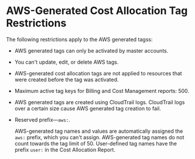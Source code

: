 # AWS\-Generated Cost Allocation Tag Restrictions<a name="aws-tag-restrictions"></a>

The following restrictions apply to the AWS generated tagss:
+ AWS generated tags can only be activated by master accounts\.
+ You can't update, edit, or delete AWS tags\.
+ AWS\-generated cost allocation tags are not applied to resources that were created before the tag was activated\.
+ Maximum active tag keys for Billing and Cost Management reports: 500\.
+ AWS generated tags are created using CloudTrail logs\. CloudTrail logs over a certain size cause AWS generated tag creation to fail\.
+ Reserved prefix—`aws:`\.

  AWS\-generated tag names and values are automatically assigned the `aws:` prefix, which you can't assign\. AWS\-generated tag names do not count towards the tag limit of 50\. User\-defined tag names have the prefix `user:` in the Cost Allocation Report\.